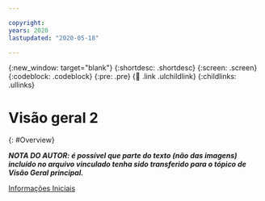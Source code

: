 ```yaml
---

copyright:
years: 2020
lastupdated: "2020-05-18"

---
```


{:new_window: target="blank"}
{:shortdesc: .shortdesc}
{:screen: .screen}
{:codeblock: .codeblock}
{:pre: .pre}
{:child: .link .ulchildlink}
{:childlinks: .ullinks}

# Visão geral 2
{: #Overview}

***NOTA DO AUTOR: é possível que parte do texto (não das imagens) incluído no arquivo vinculado tenha sido transferido para o tópico de Visão Geral principal.***

[Informações Iniciais](../devices/getting_started/getting_started.md) 
